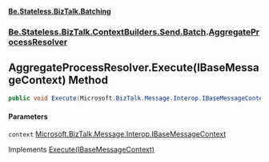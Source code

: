 #### [Be.Stateless.BizTalk.Batching](README.md 'README')
### [Be.Stateless.BizTalk.ContextBuilders.Send.Batch](Be.Stateless.BizTalk.ContextBuilders.Send.Batch.md 'Be.Stateless.BizTalk.ContextBuilders.Send.Batch').[AggregateProcessResolver](AggregateProcessResolver.md 'Be.Stateless.BizTalk.ContextBuilders.Send.Batch.AggregateProcessResolver')

## AggregateProcessResolver.Execute(IBaseMessageContext) Method

```csharp
public void Execute(Microsoft.BizTalk.Message.Interop.IBaseMessageContext context);
```
#### Parameters

<a name='Be.Stateless.BizTalk.ContextBuilders.Send.Batch.AggregateProcessResolver.Execute(Microsoft.BizTalk.Message.Interop.IBaseMessageContext).context'></a>

`context` [Microsoft.BizTalk.Message.Interop.IBaseMessageContext](https://docs.microsoft.com/en-us/dotnet/api/Microsoft.BizTalk.Message.Interop.IBaseMessageContext 'Microsoft.BizTalk.Message.Interop.IBaseMessageContext')

Implements [Execute(IBaseMessageContext)](https://docs.microsoft.com/en-us/dotnet/api/Be.Stateless.BizTalk.MicroComponent.IContextBuilder.Execute#Be_Stateless_BizTalk_MicroComponent_IContextBuilder_Execute_Microsoft_BizTalk_Message_Interop_IBaseMessageContext_ 'Be.Stateless.BizTalk.MicroComponent.IContextBuilder.Execute(Microsoft.BizTalk.Message.Interop.IBaseMessageContext)')